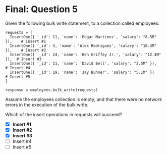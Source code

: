 # Final: Question 5

Given the following bulk write statement, to a collection called employees:

```
requests = [
  InsertOne({ '_id': 11, 'name': 'Edgar Martinez', 'salary': "8.5M" }),    # Insert #1
  InsertOne({ '_id': 3, 'name': 'Alex Rodriguez', 'salary': "18.3M" }),    # Insert #2
  InsertOne({ '_id': 24, 'name': 'Ken Griffey Jr.', 'salary': "12.4M" }),  # Insert #3
  InsertOne({ '_id': 11, 'name': 'David Bell', 'salary': "2.5M" }),        # Insert #4
  InsertOne({ '_id': 19, 'name': 'Jay Buhner', 'salary': "5.1M" })         # Insert #5
]

response = employees.bulk_write(requests)
```

Assume the employees collection is empty, and that there were no network errors in the execution of the bulk write.

Which of the insert operations in requests will succeed?




- [x] **Insert #1**
- [x] **Insert #2**
- [x] **Insert #3**
- [ ] Insert #4
- [ ] Insert #5
